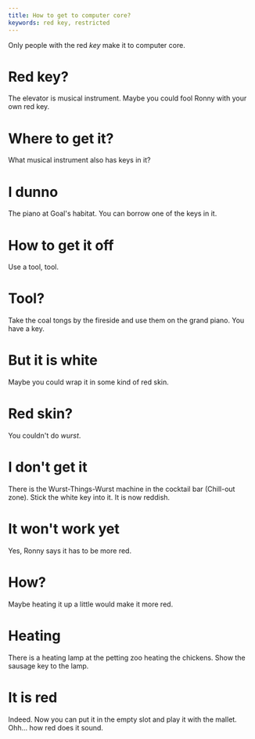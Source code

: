 ```yaml
---
title: How to get to computer core?
keywords: red key, restricted
---
```


Only people with the red _key_ make it to computer core.

# Red key?
The elevator is musical instrument. Maybe you could fool Ronny with your own red key.

# Where to get it?
What musical instrument also has keys in it?

# I dunno
The piano at Goal's habitat. You can borrow one of the keys in it.

# How to get it off
Use a tool, tool.

# Tool?
Take the coal tongs by the fireside and use them on the grand piano. You have a key.

# But it is white
Maybe you could wrap it in some kind of red skin.

# Red skin?
You couldn't do _wurst_.

# I don't get it
There is the Wurst-Things-Wurst machine in the cocktail bar (Chill-out zone). Stick the white key into it. It is now reddish.

# It won't work yet
Yes, Ronny says it has to be more red.

# How?
Maybe heating it up a little would make it more red.

# Heating
There is a heating lamp at the petting zoo heating the chickens. Show the sausage key to the lamp.

# It is red
Indeed. Now you can put it in the empty slot and play it with the mallet. Ohh... how red does it sound.
